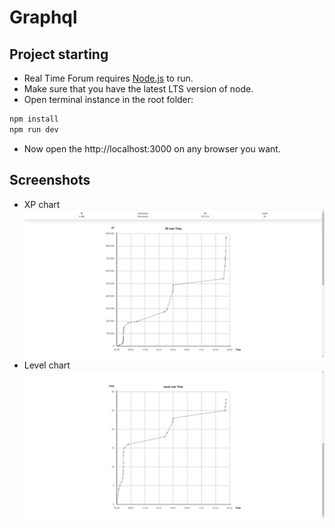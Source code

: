 # Graphql

## Project starting

- Real Time Forum requires [Node.js](https://nodejs.org/) to run.
- Make sure that you have the latest LTS version of node.
- Open terminal instance in the root folder:

```sh
npm install
npm run dev
```

- Now open the http://localhost:3000 on any browser you want.

## Screenshots

- XP chart
  ![XP chart](src/assets/screenshots/xp-chart.jpg)
- Level chart
  ![Level chart](src/assets/screenshots/level-chart.jpg)
